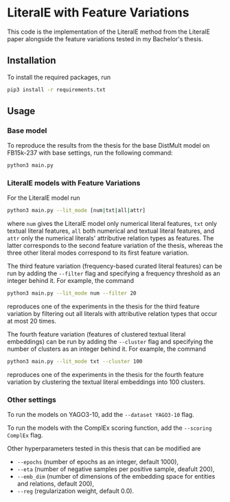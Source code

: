 # LiteralE with Feature Variations

This code is the implementation of the LiteralE method from the LiteralE paper alongside the feature variations tested in my Bachelor's thesis.

## Installation

To install the required packages, run

```bash
pip3 install -r requirements.txt
```

## Usage

### Base model
To reproduce the results from the thesis for the base DistMult model on FB15k-237 with base settings, run the following command:

```bash
python3 main.py
```

### LiteralE models with Feature Variations
For the LiteralE model run

```bash
python3 main.py --lit_mode [num|txt|all|attr]
```

where ```num``` gives the LiteralE model only numerical literal features,
```txt``` only textual literal features, ```all``` both numerical and textual literal features,
and ```attr``` only the numerical literals' attributive relation types as features.
The latter corresponds to the second feature variation of the thesis, whereas the three other literal modes correspond to its first feature variation.

The third feature variation (frequency-based curated literal features) can be run by adding the ```--filter``` flag
and specifying a frequency threshold as an integer behind it.
For example, the command

```bash
python3 main.py --lit_mode num --filter 20
```

reproduces one of the experiments in the thesis for the third feature variation by filtering out all
literals with attributive relation types that occur at most 20 times.

The fourth feature variation (features of clustered textual literal embeddings) can be run by adding the ```--cluster``` flag
and specifying the number of clusters as an integer behind it.
For example, the command

```bash
python3 main.py --lit_mode txt --cluster 100
```

reproduces one of the experiments in the thesis for the fourth feature variation by clustering the textual literal embeddings
into 100 clusters.

### Other settings

To run the models on YAGO3-10, add the ```--dataset YAGO3-10``` flag.

To run the models with the ComplEx scoring function, add the ```--scoring ComplEx``` flag.

Other hyperparameters tested in this thesis that can be modified are
* ```--epochs``` (number of epochs as an integer, default 1000),
* ```--eta``` (number of negative samples per positive sample, deafult 200),
* ```--emb_dim``` (number of dimensions of the embedding space for entities and relations, default 200),
* ```--reg``` (regularization weight, default 0.0).


